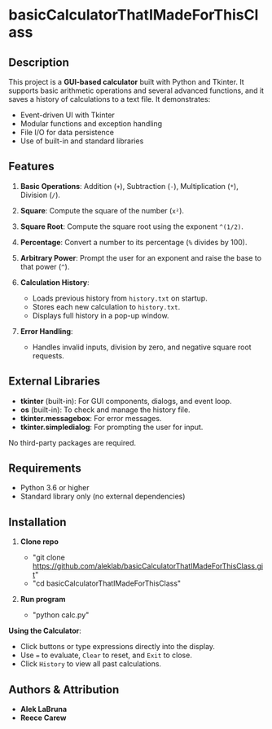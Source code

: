 # basicCalculatorThatIMadeForThisClass

## Description

This project is a **GUI-based calculator** built with Python and Tkinter. It supports basic arithmetic operations and several advanced functions, and it saves a history of calculations to a text file. It demonstrates:

* Event-driven UI with Tkinter
* Modular functions and exception handling
* File I/O for data persistence
* Use of built-in and standard libraries

## Features

1. **Basic Operations**: Addition (`+`), Subtraction (`-`), Multiplication (`*`), Division (`/`).
2. **Square**: Compute the square of the number (`x²`).
3. **Square Root**: Compute the square root using the exponent `^(1/2)`.
4. **Percentage**: Convert a number to its percentage (`%` divides by 100).
5. **Arbitrary Power**: Prompt the user for an exponent and raise the base to that power (`^`).
6. **Calculation History**:

   * Loads previous history from `history.txt` on startup.
   * Stores each new calculation to `history.txt`.
   * Displays full history in a pop-up window.
     
7. **Error Handling**:

   * Handles invalid inputs, division by zero, and negative square root requests.

## External Libraries

* **tkinter** (built-in): For GUI components, dialogs, and event loop.
* **os** (built-in): To check and manage the history file.
* **tkinter.messagebox**: For error messages.
* **tkinter.simpledialog**: For prompting the user for input.

No third-party packages are required.

## Requirements

* Python 3.6 or higher
* Standard library only (no external dependencies)

## Installation

1. **Clone repo**
   
   * "git clone https://github.com/aleklab/basicCalculatorThatIMadeForThisClass.git"
   * "cd basicCalculatorThatIMadeForThisClass"
     
2. **Run program**

   * "python calc.py"


**Using the Calculator**:

   * Click buttons or type expressions directly into the display.
   * Use `=` to evaluate, `Clear` to reset, and `Exit` to close.
   * Click `History` to view all past calculations.


## Authors & Attribution

* **Alek LaBruna**
* **Reece Carew**

